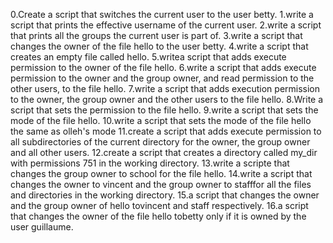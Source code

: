 0.Create a script that switches the current user to the user betty.
1.write a script that prints the effective username of the current user.
2.write a script that prints all the groups the current user is part of.
3.write a script that changes the owner of the file hello to the user betty.
4.write a script that creates an empty file called hello.
5.writea script that adds execute permission to the owner of the file hello.
6.write a script that adds execute permission to the owner and the group owner, and read permission to the other users, to the file hello.
7.write a script that adds execution permission to the owner, the group owner and the other users to the file hello.
8.Write a script that sets the permission to the file hello.
9.write a script that sets the mode of the file hello.
10.write a script that sets the mode of the file hello the same as olleh's mode
11.create a script that adds execute permission to all subdirectories of the current directory for the owner, the group owner and all other users.
12.create a script that creates a directory called my_dir with permissions 751 in the working directory.
13.write a scripte that changes the group owner to school for the file hello.
14.write a script that changes the owner to vincent and the group owner to stafffor all the files and directories in the working directory.
15.a script that changes the owner and the group owner of hello tovincent and staff respectively.
16.a script that changes the owner of the file hello tobetty only if it is owned by the user guillaume.
